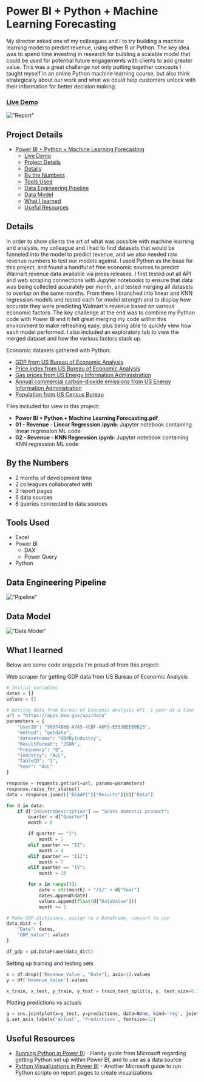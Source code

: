 # Power BI + Python + Machine Learning Forecasting

My director asked one of my colleagues and I to try building a machine learning model to predict revenue, using either R or Python. The key idea was to spend time investing in research for building a scalable model that could be used for potential future engagements with clients to add greater value. This was a great challenge not only putting together concepts I taught myself in an online Python machine learning course, but also think strategically about our work and what we could help customers unlock with their information for better decision making.

### [Live Demo](https://app.powerbi.com/view?r=eyJrIjoiNTY4NmVhOTEtNzMyNy00MTI1LThmNjQtOGMzNzEyNjMxYjZjIiwidCI6ImY3N2E4MGM5LTY5MTAtNGJkYy1iNjFiLTgxNzA2NmQ1NmI0NiIsImMiOjJ9)

!["Report"](./Power%20BI%20+%20Python%20+%20Machine%20Learning%20Forecasting.jpg)

## Project Details
- [Power BI + Python + Machine Learning Forecasting](#power-bi--python--machine-learning-forecasting)
    - [Live Demo](#live-demo)
  - [Project Details](#project-details)
  - [Details](#details)
  - [By the Numbers](#by-the-numbers)
  - [Tools Used](#tools-used)
  - [Data Engineering Pipeline](#data-engineering-pipeline)
  - [Data Model](#data-model)
  - [What I learned](#what-i-learned)
  - [Useful Resources](#useful-resources)

## Details

In order to show clients the art of what was possible with machine learning and analysis, my colleague and I had to find datasets that would be funneled into the model to predict revenue, and we also needed raw revenue numbers to test our models against. I used Python as the base for this project, and found a handful of free economic sources to predict Walmart revenue data available via press releases. I first tested out all API and web scraping connections with Jupyter notebooks to ensure that data was being collected accurately per month, and tested merging all datasets to overlap on the same months. From there I branched into linear and KNN regression models and tested each for model strength and to display how accurate they were predicting Walmart's revenue based on various economic factors. The key challenge at the end was to combine my Python code with Power BI and it felt great merging my code within this environment to make refreshing easy, plus being able to quickly view how each model performed. I also included an exploratory tab to view the merged dataset and how the various factors stack up.

Economic datasets gathered with Python:
- [GDP from US Bureau of Economic Analysis](https://apps.bea.gov/api/data)
- [Price index from US Bureau of Economic Analysis](https://apps.bea.gov/api/data)
- [Gas prices from US Energy Information Administration](https://api.eia.gov/v2/petroleum/pri/gnd/data/?frequency=monthly&data[0]=value&facets[product][]=EPM0&facets[duoarea][]=NUS&start=1990-08&sort[0][column]=period&sort[0][direction]=desc&offset=0&length=5000&api_key=Bdgf7N1rGlQoLjcn00cdRrll3eM11ohy2I3TTJvE)
- [Annual commercial carbon-dioxide emissions from US Energy Information Administration](https://api.eia.gov/v2/co2-emissions/co2-emissions-aggregates/data/?frequency=annual&data[0]=value&facets[stateId][]=US&facets[sectorId][]=CC&facets[fuelId][]=TO&start=1970&sort[0][column]=period&sort[0][direction]=desc&offset=0&length=5000&api_key=Bdgf7N1rGlQoLjcn00cdRrll3eM11ohy2I3TTJvE)
- [Population from US Census Bureau](https://www.census.gov/data/tables/time-series/dec/popchange-data-text.html)

Files included for view in this project:
- **Power BI + Python + Machine Learning Forecasting.pdf**
- **01 - Revenue - Linear Regression.ipynb**: Jupyter notebook containing linear regression ML code
- **02 - Revenue - KNN Regression.ipynb**: Jupyter notebook containing KNN regression ML code

## By the Numbers

- 2 months of development time
- 2 colleagues collaborated with
- 3 report pages
- 6 data sources
- 6 queries connected to data sources

## Tools Used

- Excel
- Power BI
  - DAX
  - Power Query
- Python

## Data Engineering Pipeline

!["Pipeline"](./Power%20BI%20+%20Python%20+%20Machine%20Learning%20Forecasting%20Pipeline.png)

## Data Model

!["Data Model"](./Power%20BI%20+%20Python%20+%20Machine%20Learning%20Forecasting%20Data%20Model.JPG)

## What I learned

Below are some code snippets I'm proud of from this project:

Web scraper for getting GDP data from US Bureau of Economic Analysis
```Python
# Initial variables
dates = []
values = []

# Getting data from Bureau of Economic Analysis API, 1 year at a time
url = "https://apps.bea.gov/api/data"
parameters = {
    "UserID": "90974B6B-A7A5-4CBF-A6F9-E553BEEB0B25",
    "method": "getdata",
    "datasetname": "GDPByIndustry",
    "ResultFormat": "JSON",
    "Frequency": "Q",
    "Industry": "ALL",
    "TableID": "1",
    "Year": "ALL"
}

response = requests.get(url=url, params=parameters)
response.raise_for_status()
data = response.json()["BEAAPI"]["Results"][0]["Data"]

for d in data:
    if d["IndustrYDescription"] == "Gross domestic product":
        quarter = d["Quarter"]
        month = 0

        if quarter == "I":
            month = 1
        elif quarter == "II":
            month = 4
        elif quarter == "III":
            month = 7
        elif quarter == "IV":
            month = 10

        for x in range(3):
            date = str(month) + "/1/" + d["Year"]
            dates.append(date)
            values.append(float(d["DataValue"]))
            month += 1

# Make GDP dictionary, assign to a DataFrame, convert to csv
data_dict = {
    "Date": dates,
    "GDP_Value": values
}

df_gdp = pd.DataFrame(data_dict)
```

Setting up training and testing sets
```Python
x = df.drop(['Revenue_Value', "Date"], axis=1).values
y = df['Revenue_Value'].values

x_train, x_test, y_train, y_test = train_test_split(x, y, test_size=0.3, random_state=101)
```

Plotting predictions vs actuals
```Python
g = sns.jointplot(x=y_test, y=predictions, data=None, kind='reg', joint_kws={'line_kws':{'color':'orange'}})
g.set_axis_labels('Actual', 'Predictions', fontsize=12)
```

## Useful Resources

- [Running Python in Power BI](https://learn.microsoft.com/en-us/power-bi/connect-data/desktop-python-scripts) - Handy guide from Microsoft regarding getting Python set up within Power BI, and to use as a data source
- [Python Visualizations in Power BI](https://learn.microsoft.com/en-us/power-bi/connect-data/desktop-python-visuals) - Another Microsoft guide to run Python scripts on report pages to create visualizations
